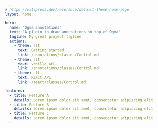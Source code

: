 ```yaml
---
# https://vitepress.dev/reference/default-theme-home-page
layout: home

hero:
  name: "Ogma annotations"
  text: "A plugin to draw annotations on top of Ogma"
  tagline: My great project tagline
  actions:
    - theme: alt
      text: Getting started
      link: /annotations/classes/Control.md
    - theme: alt
      text: Vanilla API
      link: /annotations/classes/Control.md
    - theme: alt
      text: React API
      link: /react/classes/Control.md

features:
  - title: Feature A
    details: Lorem ipsum dolor sit amet, consectetur adipiscing elit
  - title: Feature B
    details: Lorem ipsum dolor sit amet, consectetur adipiscing elit
  - title: Feature C
    details: Lorem ipsum dolor sit amet, consectetur adipiscing elit
---
```

